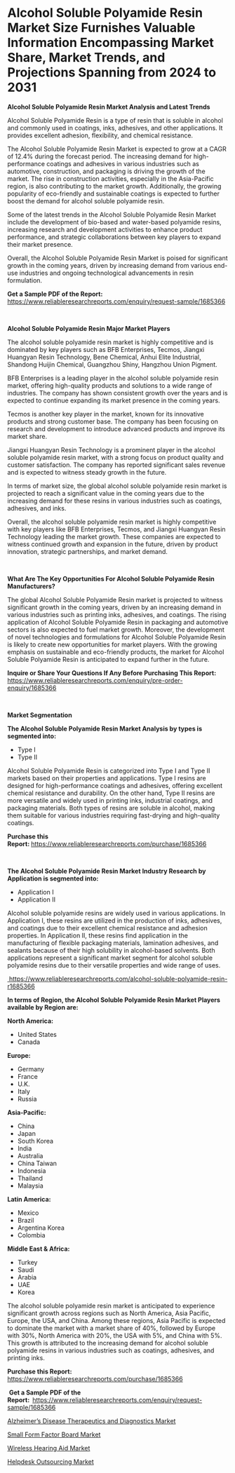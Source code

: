<p><h1>Alcohol Soluble Polyamide Resin Market Size Furnishes Valuable Information Encompassing Market Share, Market Trends, and Projections Spanning from 2024 to 2031</h1></p><p><strong>Alcohol Soluble Polyamide Resin Market Analysis and Latest Trends</strong></p>
<p><p>Alcohol Soluble Polyamide Resin is a type of resin that is soluble in alcohol and commonly used in coatings, inks, adhesives, and other applications. It provides excellent adhesion, flexibility, and chemical resistance.</p><p>The Alcohol Soluble Polyamide Resin Market is expected to grow at a CAGR of 12.4% during the forecast period. The increasing demand for high-performance coatings and adhesives in various industries such as automotive, construction, and packaging is driving the growth of the market. The rise in construction activities, especially in the Asia-Pacific region, is also contributing to the market growth. Additionally, the growing popularity of eco-friendly and sustainable coatings is expected to further boost the demand for alcohol soluble polyamide resin.</p><p>Some of the latest trends in the Alcohol Soluble Polyamide Resin Market include the development of bio-based and water-based polyamide resins, increasing research and development activities to enhance product performance, and strategic collaborations between key players to expand their market presence.</p><p>Overall, the Alcohol Soluble Polyamide Resin Market is poised for significant growth in the coming years, driven by increasing demand from various end-use industries and ongoing technological advancements in resin formulation.</p></p>
<p><strong>Get a Sample PDF of the Report:&nbsp;</strong> <a href="https://www.reliableresearchreports.com/enquiry/request-sample/1685366">https://www.reliableresearchreports.com/enquiry/request-sample/1685366</a></p>
<p>&nbsp;</p>
<p><strong>Alcohol Soluble Polyamide Resin Major Market Players</strong></p>
<p><p>The alcohol soluble polyamide resin market is highly competitive and is dominated by key players such as BFB Enterprises, Tecmos, Jiangxi Huangyan Resin Technology, Bene Chemical, Anhui Elite Industrial, Shandong Huijin Chemical, Guangzhou Shiny, Hangzhou Union Pigment. </p><p>BFB Enterprises is a leading player in the alcohol soluble polyamide resin market, offering high-quality products and solutions to a wide range of industries. The company has shown consistent growth over the years and is expected to continue expanding its market presence in the coming years.</p><p>Tecmos is another key player in the market, known for its innovative products and strong customer base. The company has been focusing on research and development to introduce advanced products and improve its market share.</p><p>Jiangxi Huangyan Resin Technology is a prominent player in the alcohol soluble polyamide resin market, with a strong focus on product quality and customer satisfaction. The company has reported significant sales revenue and is expected to witness steady growth in the future.</p><p>In terms of market size, the global alcohol soluble polyamide resin market is projected to reach a significant value in the coming years due to the increasing demand for these resins in various industries such as coatings, adhesives, and inks.</p><p>Overall, the alcohol soluble polyamide resin market is highly competitive with key players like BFB Enterprises, Tecmos, and Jiangxi Huangyan Resin Technology leading the market growth. These companies are expected to witness continued growth and expansion in the future, driven by product innovation, strategic partnerships, and market demand.</p></p>
<p>&nbsp;</p>
<p><strong>What Are The Key Opportunities For Alcohol Soluble Polyamide Resin Manufacturers?</strong></p>
<p><p>The global Alcohol Soluble Polyamide Resin market is projected to witness significant growth in the coming years, driven by an increasing demand in various industries such as printing inks, adhesives, and coatings. The rising application of Alcohol Soluble Polyamide Resin in packaging and automotive sectors is also expected to fuel market growth. Moreover, the development of novel technologies and formulations for Alcohol Soluble Polyamide Resin is likely to create new opportunities for market players. With the growing emphasis on sustainable and eco-friendly products, the market for Alcohol Soluble Polyamide Resin is anticipated to expand further in the future.</p></p>
<p><strong>Inquire or Share Your Questions If Any Before Purchasing This Report:</strong> <a href="https://www.reliableresearchreports.com/enquiry/pre-order-enquiry/1685366">https://www.reliableresearchreports.com/enquiry/pre-order-enquiry/1685366</a></p>
<p>&nbsp;</p>
<p><strong>Market Segmentation</strong></p>
<p><strong>The Alcohol Soluble Polyamide Resin Market Analysis by types is segmented into:</strong></p>
<p><ul><li>Type I</li><li>Type II</li></ul></p>
<p><p>Alcohol Soluble Polyamide Resin is categorized into Type I and Type II markets based on their properties and applications. Type I resins are designed for high-performance coatings and adhesives, offering excellent chemical resistance and durability. On the other hand, Type II resins are more versatile and widely used in printing inks, industrial coatings, and packaging materials. Both types of resins are soluble in alcohol, making them suitable for various industries requiring fast-drying and high-quality coatings.</p></p>
<p><strong>Purchase this Report:&nbsp;</strong><a href="https://www.reliableresearchreports.com/purchase/1685366">https://www.reliableresearchreports.com/purchase/1685366</a></p>
<p>&nbsp;</p>
<p><strong>The Alcohol Soluble Polyamide Resin Market Industry Research by Application is segmented into:</strong></p>
<p><ul><li>Application I</li><li>Application II</li></ul></p>
<p><p>Alcohol soluble polyamide resins are widely used in various applications. In Application I, these resins are utilized in the production of inks, adhesives, and coatings due to their excellent chemical resistance and adhesion properties. In Application II, these resins find application in the manufacturing of flexible packaging materials, lamination adhesives, and sealants because of their high solubility in alcohol-based solvents. Both applications represent a significant market segment for alcohol soluble polyamide resins due to their versatile properties and wide range of uses.</p></p>
<p><a href="https://www.reliableresearchreports.com/alcohol-soluble-polyamide-resin-r1685366">&nbsp;https://www.reliableresearchreports.com/alcohol-soluble-polyamide-resin-r1685366</a></p>
<p><strong>In terms of Region, the Alcohol Soluble Polyamide Resin Market Players available by Region are:</strong></p>
<p>
    <p> <strong> North America: </strong>
        <ul>
            <li>United States</li>
            <li>Canada</li>
        </ul>
        </p> 
    <p> <strong> Europe: </strong>
        <ul>
            <li>Germany</li>
            <li>France</li>
            <li>U.K.</li>
            <li>Italy</li>
            <li>Russia</li>
        </ul>
        </p> 
    <p> <strong> Asia-Pacific: </strong>
        <ul>
            <li>China</li>
            <li>Japan</li>
            <li>South Korea</li>
            <li>India</li>
            <li>Australia</li>
            <li>China Taiwan</li>
            <li>Indonesia</li>
            <li>Thailand</li>
            <li>Malaysia</li>
        </ul>
        </p> 
    <p> <strong> Latin America: </strong>
        <ul>
            <li>Mexico</li>
            <li>Brazil</li>
            <li>Argentina Korea</li>
            <li>Colombia</li>
        </ul>
        </p> 
    <p> <strong> Middle East & Africa: </strong>
        <ul>
            <li>Turkey</li>
            <li>Saudi</li>
            <li>Arabia</li>
            <li>UAE</li>
            <li>Korea</li>
        </ul>
    </p>
    </p>
<p><p>The alcohol soluble polyamide resin market is anticipated to experience significant growth across regions such as North America, Asia Pacific, Europe, the USA, and China. Among these regions, Asia Pacific is expected to dominate the market with a market share of 40%, followed by Europe with 30%, North America with 20%, the USA with 5%, and China with 5%. This growth is attributed to the increasing demand for alcohol soluble polyamide resins in various industries such as coatings, adhesives, and printing inks.</p></p>
<p><strong>Purchase this Report: </strong><a href="https://www.reliableresearchreports.com/purchase/1685366">https://www.reliableresearchreports.com/purchase/1685366</a></p>
<p>&nbsp;<strong>Get a Sample PDF of the Report:&nbsp;&nbsp;</strong><a href="https://www.reliableresearchreports.com/enquiry/request-sample/1685366">https://www.reliableresearchreports.com/enquiry/request-sample/1685366</a></p>
<p><strong></strong></p>
<p><p><a href="https://github.com/victoralsop8899/Market-Research-Report-List-1/blob/main/alzheimers-disease-therapeutics-and-diagnostics-market.md">Alzheimer’s Disease Therapeutics and Diagnostics Market</a></p><p><a href="https://medium.com/@bernadette.hunter4468/small-form-factor-board-market-global-market-insights-and-sales-trends-2024-to-2031-90374d527352">Small Form Factor Board Market</a></p><p><a href="https://medium.com/@emma.white454357/global-wireless-hearing-aid-market-opportunities-and-forecast-for-period-from-2024-to-2031-b8288c028a0e">Wireless Hearing Aid Market</a></p><p><a href="https://github.com/rasaunharrison331/Market-Research-Report-List-1/blob/main/helpdesk-outsourcing-market.md">Helpdesk Outsourcing Market</a></p></p>